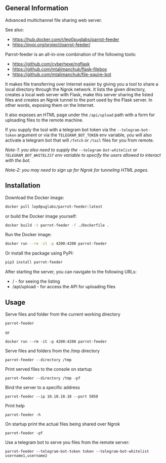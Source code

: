 ## General Information
Advanced multichannel file sharing web server.

See also:
- https://hub.docker.com/r/lep0puglabs/parrot-feeder
- https://pypi.org/project/parrot-feeder/

Parrot-feeder is an all-in-one combination of the following tools:

- https://github.com/cyberhexe/ngflask
- https://github.com/mtalimanchuk/flask-filebox
- https://github.com/mtalimanchuk/file-squire-bot

It makes file transferring over Internet easier by giving you a tool to share a local directory through the Ngrok network. 
It lists the given directory, creates a local web server with Flask, make this server sharing the listed files and creates an Ngrok tunnel to the port used by the Flask server. In other words, exposing them on the Internet.

It also exposes an HTML page under the `/api/upload` path with a form for uploading files to the remote machine.

If you supply the tool with a telegram bot token via the `--telegram-bot-token` argument or 
via the `TELEGRAM_BOT_TOKEN` env variable, 
you will also activate a telegram bot that will `/fetch` or `/tail` files for you from remote.


*Note-1: you also need to supply the `--telegram-bot-whitelist` or `TELEGRAM_BOT_WHITELIST` 
env variable to specify the users allowed to interact with the bot.*

*Note-2: you may need to sign up for Ngrok for tunneling HTML pages.*

## Installation

Download the Docker image:

```bash
docker pull lep0puglabs/parrot-feeder:latest
```

or build the Docker image yourself:

```bash
docker build -t parrot-feeder -f ./Dockerfile .
```

Run the Docker image:

```bash
docker run --rm -it -p 4200:4200 parrot-feeder
```

Or install the package using PyPI:

```bash
pip3 install parrot-feeder
```

After starting the server, you can navigate to the following URLs:

- / - for seeing the listing
- /api/upload - for access the API for uploading files

## Usage

Serve files and folder from the current working directory 

`parrot-feeder`

or 

`docker run --rm -it -p 4200:4200 parrot-feeder`

Serve files and folders from the /tmp directory 

`parrot-feeder --directory /tmp`

Print served files to the console on startup 

`parrot-feeder --directory /tmp -pf`

Bind the server to a specific address 

`parrot-feeder --ip 10.10.10.10 --port 5050`

Print help

`parrot-feeder -h`

On startup print the actual files being shared over Ngrok

`parrot-feeder -pf`

Use a telegram bot to serve you files from the remote server:

`parrot-feeder --telegram-bot-token token --telegram-bot-whitelist username1,username2`
